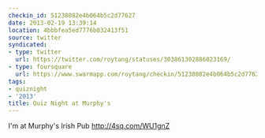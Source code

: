 ```yaml
---
checkin_id: 51238082e4b064b5c2d77627
date: 2013-02-19 13:39:14
location: 4bbbfea5ed7776b032413f51
source: twitter
syndicated:
- type: twitter
  url: https://twitter.com/roytang/statuses/303861302886023169/
- type: foursquare
  url: https://www.swarmapp.com/roytang/checkin/51238082e4b064b5c2d77627
tags:
- quiznight
- '2013'
title: Quiz Night at Murphy's
---
```


I'm at Murphy's Irish Pub http://4sq.com/WU1gnZ